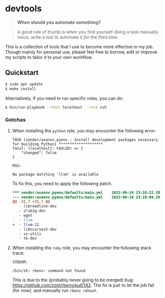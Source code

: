 # devtools
> **When should you automate something?**

> A good rule of thumb is when you find yourself doing a task manually *twice*, write a tool to automate it
> *for the third time*.

This is a collection of tools that I use to become more effective in my job. Though mainly for personal use,
please feel free to borrow, edit or improve my scripts to tailor it to your own workflow.

## Quickstart

```bash
$ sudo apt update
$ make install
```

Alternatively, if you need to run specific roles, you can do:

```bash
$ bin/run-playbook --host localhost --role ssh
```

### Gotchas

1.  When installing the `python` role, you may encounter the following error:

    ```
    TASK [vendor/avanov.pyenv : Install development packages necessary for building Python] ********************
    fatal: [localhost]: FAILED! => {
        "changed": false
    }

    MSG:

    No package matching 'llvm' is available
    ```

    To fix this, you need to apply the following patch.

    ```patch
    *** vendor/avanov.pyenv/defaults/main.yml    2022-06-24 23:18:22.383766000 -0700
    --- vendor/avanov.pyenv/defaults/main.yml    2022-06-24 23:18:04.293766000 -0700
    @@ -31,7 +31,7 @@
       - libreadline-dev
       - zlib1g-dev
       - wget
    -  - llvm
    +  - llvm-12
       - libncurses5-dev
       - xz-utils
       - tk-dev
    ```

2.  When installing the `ruby` role, you may encounter the following stack trace:

    ```
    STDERR:

    /bin/sh: rbenv: command not found
    ```

    This is due to the (probably never going to be merged) bug:
    https://github.com/zzet/rbenv/pull/142. The fix is just to let the job fail (for now),
    and manually run `rbenv rehash`.
